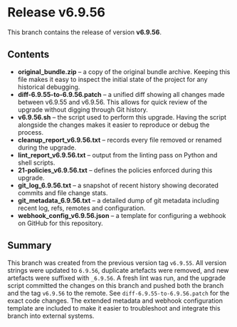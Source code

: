 # Release v6.9.56

This branch contains the release of version **v6.9.56**.

## Contents

- **original_bundle.zip** – a copy of the original bundle archive.  Keeping this file makes it easy to inspect the initial state of the project for any historical debugging.
- **diff-6.9.55-to-6.9.56.patch** – a unified diff showing all changes made between v6.9.55 and v6.9.56.  This allows for quick review of the upgrade without digging through Git history.
- **v6.9.56.sh** – the script used to perform this upgrade.  Having the script alongside the changes makes it easier to reproduce or debug the process.
- **cleanup_report_v6.9.56.txt** – records every file removed or renamed during the upgrade.
- **lint_report_v6.9.56.txt** – output from the linting pass on Python and shell scripts.
- **21-policies_v6.9.56.txt** – defines the policies enforced during this upgrade.
- **git_log_6.9.56.txt** – a snapshot of recent history showing decorated commits and file change stats.
- **git_metadata_6.9.56.txt** – a detailed dump of git metadata including recent log, refs, remotes and configuration.
- **webhook_config_v6.9.56.json** – a template for configuring a webhook on GitHub for this repository.

## Summary

This branch was created from the previous version tag `v6.9.55`.  All version strings were updated to `6.9.56`, duplicate artefacts were removed, and new artefacts were suffixed with `_6.9.56`.  A fresh lint was run, and the upgrade script committed the changes on this branch and pushed both the branch and the tag `v6.9.56` to the remote.  See `diff-6.9.55-to-6.9.56.patch` for the exact code changes.  The extended metadata and webhook configuration template are included to make it easier to troubleshoot and integrate this branch into external systems.
